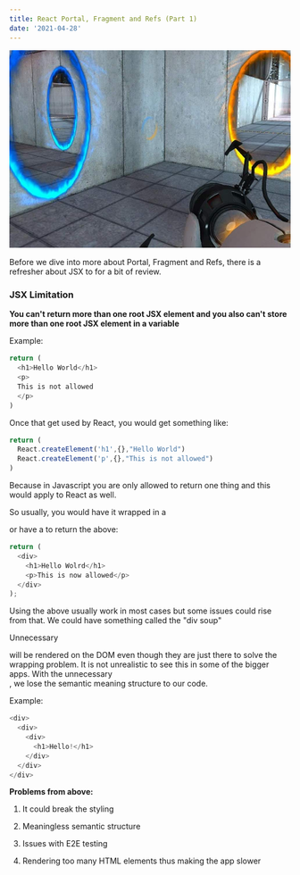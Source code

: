 ```yaml
---
title: React Portal, Fragment and Refs (Part 1)
date: '2021-04-28'
---
```


![portal](./portal.jpg)

Before we dive into more about Portal, Fragment and Refs, there is a refresher about JSX to for a bit of review.

### JSX Limitation

**You can't return more than one root JSX element and you also can't store more than one root JSX element in a variable**

Example:

```javascript
return (
  <h1>Hello World</h1>
  <p>
  This is not allowed
  </p>
)
```

Once that get used by React, you would get something like:

```javascript
return (
  React.createElement('h1',{},"Hello World")
  React.createElement('p',{},"This is not allowed")
)
```

Because in Javascript you are only allowed to return one thing and this would apply to React as well.

So usually, you would have it wrapped in a <div> or have a <CustomComponent/> to return the above:

```javascript
return (
  <div>
    <h1>Hello Wolrd</h1>
    <p>This is now allowed</p>
  </div>
);
```

Using the above usually work in most cases but some issues could rise from that. We could have something called the "div soup"

Unnecessary <div> will be rendered on the DOM even though they are just there to solve the wrapping problem. It is not unrealistic to see this in some of the bigger apps. With the unnecessary <div>, we lose the semantic meaning structure to our code.

Example:

```javascript
<div>
  <div>
    <div>
      <h1>Hello!</h1>
    </div>
  </div>
</div>
```

**Problems from above:**

1. It could break the styling

2. Meaningless semantic structure

3. Issues with E2E testing

4. Rendering too many HTML elements thus making the app slower
